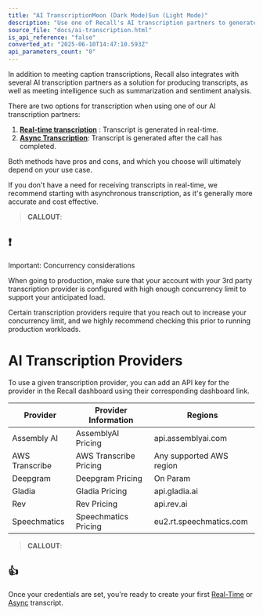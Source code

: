```yaml
---
title: "AI TranscriptionMoon (Dark Mode)Sun (Light Mode)"
description: "Use one of Recall's AI transcription partners to generate meeting transcripts"
source_file: "docs/ai-transcription.html"
is_api_reference: "false"
converted_at: "2025-06-10T14:47:10.593Z"
api_parameters_count: "0"
---
```

In addition to meeting caption transcriptions, Recall also integrates with several AI transcription partners as a solution for producing transcripts, as well as meeting intelligence such as summarization and sentiment analysis.

There are two options for transcription when using one of our AI transcription partners:

1.  **[Real-time transcription](/docs/real-time-transcription.md)** : Transcript is generated in real-time.
2.  **[Async Transcription](/docs/async-transcription.md)**: Transcript is generated after the call has completed.

Both methods have pros and cons, and which you choose will ultimately depend on your use case.

If you don't have a need for receiving transcripts in real-time, we recommend starting with asynchronous transcription, as it's generally more accurate and cost effective.

> **CALLOUT**:

## ❗️

Important: Concurrency considerations

When going to production, make sure that your account with your 3rd party transcription provider is configured with high enough concurrency limit to support your anticipated load.

Certain transcription providers require that you reach out to increase your concurrency limit, and we highly recommend checking this prior to running production workloads.

# AI Transcription Providers

[](#ai-transcription-providers)

To use a given transcription provider, you can add an API key for the provider in the Recall dashboard using their corresponding dashboard link.

| Provider | Provider Information | Regions |
| --- | --- | --- |
| Assembly AI | AssemblyAI Pricing | api.assemblyai.com |
| AWS Transcribe | AWS Transcribe Pricing | Any supported AWS region |
| Deepgram | Deepgram Pricing | On Param |
| Gladia | Gladia Pricing | api.gladia.ai |
| Rev | Rev Pricing | api.rev.ai |
| Speechmatics | Speechmatics Pricing | eu2.rt.speechmatics.com |

> **CALLOUT**:

## 👍

Once your credentials are set, you're ready to create your first [Real-Time](/docs/real-time-transcription.md) or [Async](/docs/async-transcription.md) transcript.
